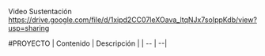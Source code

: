 Video Sustentación
https://drive.google.com/file/d/1xipd2CC07leXOava_ltqNJx7soIppKdb/view?usp=sharing

#PROYECTO
| Contenido | Descripción                    |
| -- | --|
